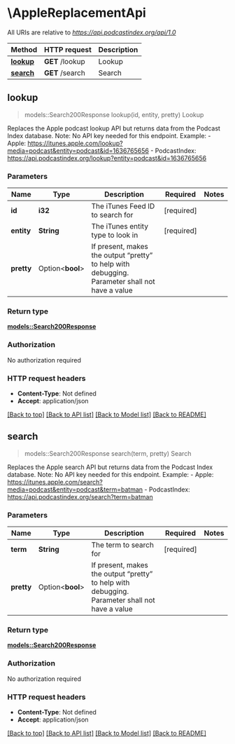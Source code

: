 # \AppleReplacementApi

All URIs are relative to *https://api.podcastindex.org/api/1.0*

Method | HTTP request | Description
------------- | ------------- | -------------
[**lookup**](AppleReplacementApi.md#lookup) | **GET** /lookup | Lookup
[**search**](AppleReplacementApi.md#search) | **GET** /search | Search



## lookup

> models::Search200Response lookup(id, entity, pretty)
Lookup

Replaces the Apple podcast lookup API but returns data from the Podcast Index database.   Note: No API key needed for this endpoint.   Example:    - Apple: https://itunes.apple.com/lookup?media=podcast&entity=podcast&id=1636765656   - PodcastIndex: https://api.podcastindex.org/lookup?entity=podcast&id=1636765656 

### Parameters


Name | Type | Description  | Required | Notes
------------- | ------------- | ------------- | ------------- | -------------
**id** | **i32** | The iTunes Feed ID to search for  | [required] |
**entity** | **String** | The iTunes entity type to look in  | [required] |
**pretty** | Option<**bool**> | If present, makes the output “pretty” to help with debugging.   Parameter shall not have a value  |  |

### Return type

[**models::Search200Response**](search_200_response.md)

### Authorization

No authorization required

### HTTP request headers

- **Content-Type**: Not defined
- **Accept**: application/json

[[Back to top]](#) [[Back to API list]](../README.md#documentation-for-api-endpoints) [[Back to Model list]](../README.md#documentation-for-models) [[Back to README]](../README.md)


## search

> models::Search200Response search(term, pretty)
Search

Replaces the Apple search API but returns data from the Podcast Index database.   Note: No API key needed for this endpoint.   Example:    - Apple: https://itunes.apple.com/search?media=podcast&entity=podcast&term=batman   - PodcastIndex: https://api.podcastindex.org/search?term=batman 

### Parameters


Name | Type | Description  | Required | Notes
------------- | ------------- | ------------- | ------------- | -------------
**term** | **String** | The term to search for  | [required] |
**pretty** | Option<**bool**> | If present, makes the output “pretty” to help with debugging.   Parameter shall not have a value  |  |

### Return type

[**models::Search200Response**](search_200_response.md)

### Authorization

No authorization required

### HTTP request headers

- **Content-Type**: Not defined
- **Accept**: application/json

[[Back to top]](#) [[Back to API list]](../README.md#documentation-for-api-endpoints) [[Back to Model list]](../README.md#documentation-for-models) [[Back to README]](../README.md)

